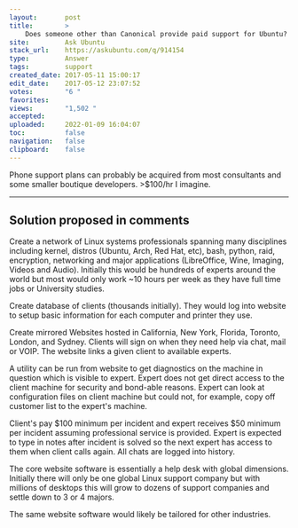 ```yaml
---
layout:       post
title:        >
    Does someone other than Canonical provide paid support for Ubuntu?
site:         Ask Ubuntu
stack_url:    https://askubuntu.com/q/914154
type:         Answer
tags:         support
created_date: 2017-05-11 15:00:17
edit_date:    2017-05-12 23:07:52
votes:        "6 "
favorites:    
views:        "1,502 "
accepted:     
uploaded:     2022-01-09 16:04:07
toc:          false
navigation:   false
clipboard:    false
---
```


Phone support plans can probably be acquired from most consultants and some smaller boutique developers. >$100/hr I imagine.


----------

## Solution proposed in comments

Create a network of Linux systems professionals spanning many disciplines including kernel, distros (Ubuntu, Arch, Red Hat, etc), bash, python, raid, encryption, networking and major applications (LibreOffice, Wine, Imaging, Videos and Audio). Initially this would be hundreds of experts around the world but most would only work ~10 hours per week as they have full time jobs or University studies.

Create database of clients (thousands initially). They would log into website to setup basic information for each computer and printer they use.

Create mirrored Websites hosted in California, New York, Florida, Toronto, London, and Sydney. Clients will sign on when they need help via chat, mail or VOIP. The website links a given client to available experts.

A utility can be run from website to get diagnostics on the machine in question which is visible to expert. Expert does not get direct access to the client machine for security and bond-able reasons. Expert can look at configuration files on client machine but could not, for example, copy off customer list to the expert's machine.

Client's pay $100 minimum per incident and expert receives $50 minimum per incident assuming professional service is provided. Expert is expected to type in notes after incident is solved so the next expert has access to them when client calls again. All chats are logged into history.

The core website software is essentially a help desk with global dimensions. Initially there will only be one global Linux support company but with millions of desktops this will grow to dozens of support companies and settle down to 3 or 4 majors.

The same website software would likely be tailored for other industries.
